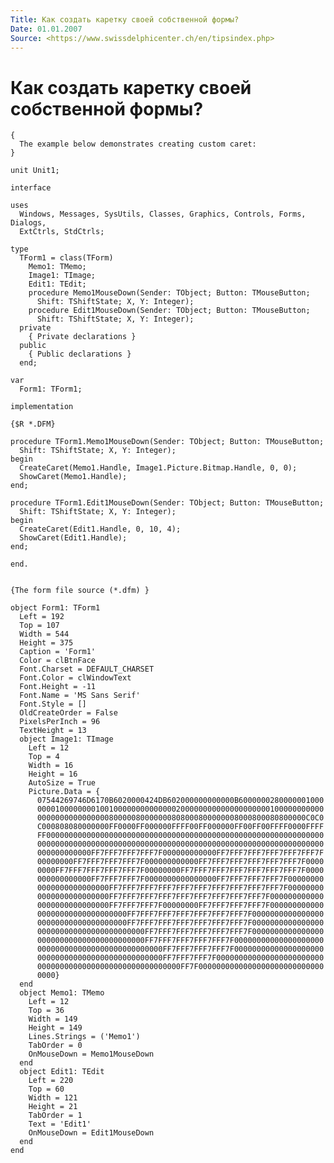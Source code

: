 ```yaml
---
Title: Как создать каретку своей собственной формы?
Date: 01.01.2007
Source: <https://www.swissdelphicenter.ch/en/tipsindex.php>
---
```



Как создать каретку своей собственной формы?
===========================================

    { 
      The example below demonstrates creating custom caret: 
    } 
     
    unit Unit1; 
     
    interface 
     
    uses 
      Windows, Messages, SysUtils, Classes, Graphics, Controls, Forms, Dialogs, 
      ExtCtrls, StdCtrls; 
     
    type 
      TForm1 = class(TForm) 
        Memo1: TMemo; 
        Image1: TImage; 
        Edit1: TEdit; 
        procedure Memo1MouseDown(Sender: TObject; Button: TMouseButton; 
          Shift: TShiftState; X, Y: Integer); 
        procedure Edit1MouseDown(Sender: TObject; Button: TMouseButton; 
          Shift: TShiftState; X, Y: Integer); 
      private 
        { Private declarations } 
      public 
        { Public declarations } 
      end; 
     
    var 
      Form1: TForm1; 
     
    implementation 
     
    {$R *.DFM} 
     
    procedure TForm1.Memo1MouseDown(Sender: TObject; Button: TMouseButton; 
      Shift: TShiftState; X, Y: Integer); 
    begin 
      CreateCaret(Memo1.Handle, Image1.Picture.Bitmap.Handle, 0, 0); 
      ShowCaret(Memo1.Handle); 
    end; 
     
    procedure TForm1.Edit1MouseDown(Sender: TObject; Button: TMouseButton; 
      Shift: TShiftState; X, Y: Integer); 
    begin 
      CreateCaret(Edit1.Handle, 0, 10, 4); 
      ShowCaret(Edit1.Handle); 
    end; 
     
    end. 
     
     
    {The form file source (*.dfm) } 
     
    object Form1: TForm1 
      Left = 192 
      Top = 107 
      Width = 544 
      Height = 375 
      Caption = 'Form1' 
      Color = clBtnFace 
      Font.Charset = DEFAULT_CHARSET 
      Font.Color = clWindowText 
      Font.Height = -11 
      Font.Name = 'MS Sans Serif' 
      Font.Style = [] 
      OldCreateOrder = False 
      PixelsPerInch = 96 
      TextHeight = 13 
      object Image1: TImage 
        Left = 12 
        Top = 4 
        Width = 16 
        Height = 16 
        AutoSize = True 
        Picture.Data = { 
          07544269746D6170B6020000424DB602000000000000B6000000280000001000 
          0000100000000100100000000000000200000000000000000000100000000000 
          000000000000000080000080000000808000800000008000800080800000C0C0 
          C000808080000000FF0000FF000000FFFF00FF000000FF00FF00FFFF0000FFFF 
          FF00000000000000000000000000000000000000000000000000000000000000 
          0000000000000000000000000000000000000000000000000000000000000000 
          000000000000FF7FFF7FFF7FFF7F000000000000FF7FFF7FFF7FFF7FFF7FFF7F 
          00000000FF7FFF7FFF7FFF7F000000000000FF7FFF7FFF7FFF7FFF7FFF7F0000 
          0000FF7FFF7FFF7FFF7FFF7F00000000FF7FFF7FFF7FFF7FFF7FFF7FFF7F0000 
          000000000000FF7FFF7FFF7F0000000000000000FF7FFF7FFF7FFF7F00000000 
          0000000000000000FF7FFF7FFF7FFF7FFF7FFF7FFF7FFF7FFF7FFF7F00000000 
          0000000000000000FF7FFF7FFF7FFF7FFF7FFF7FFF7FFF7FFF7F000000000000 
          0000000000000000FF7FFF7FFF7F00000000FF7FFF7FFF7FFF7F000000000000 
          00000000000000000000FF7FFF7FFF7FFF7FFF7FFF7FFF7F0000000000000000 
          00000000000000000000FF7FFF7FFF7FFF7FFF7FFF7FFF7F0000000000000000 
          000000000000000000000000FF7FFF7FFF7FFF7FFF7FFF7F0000000000000000 
          000000000000000000000000FF7FFF7FFF7FFF7FFF7F00000000000000000000 
          0000000000000000000000000000FF7FFF7FFF7FFF7F00000000000000000000 
          0000000000000000000000000000FF7FFF7FFF7F000000000000000000000000 
          00000000000000000000000000000000FF7F0000000000000000000000000000 
          0000} 
      end 
      object Memo1: TMemo 
        Left = 12 
        Top = 36 
        Width = 149 
        Height = 149 
        Lines.Strings = ('Memo1') 
        TabOrder = 0 
        OnMouseDown = Memo1MouseDown 
      end 
      object Edit1: TEdit 
        Left = 220 
        Top = 60 
        Width = 121 
        Height = 21 
        TabOrder = 1 
        Text = 'Edit1' 
        OnMouseDown = Edit1MouseDown 
      end 
    end 


